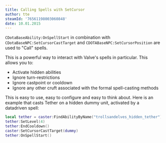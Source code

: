 ```yaml
---
title: Calling Spells with SetCursor
author: tte
steamId: '76561198003060848'
date: 10.01.2015
---
```


`CDotaBaseAbility:OnSpellStart` in combination with `CDotaBaseNPC:SetCursorCastTarget` and `CDOTABaseNPC:SetCursorPosition` are used to "Call" spells.

This is a powerful way to interact with Valve's spells in particular. This allows you to:

* Activate hidden abilities
* Ignore turn-restrictions
* Ignore castpoint or cooldown
* Ignore any other cruft associated with the formal spell-casting methods

This is easy to use, easy to configure and easy to think about. Here is an example that casts Tether on a hidden dummy unit, activated by a datadriven spell:

```lua
local tether = caster:FindAbilityByName("trollsandelves_hidden_tether")
tether:SetLevel(4)
tether:EndCooldown()
caster:SetCursorCastTarget(dummy)
tether:OnSpellStart()
```
 